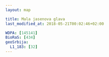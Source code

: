 ```yaml
---
layout: map

title: Mala jasenova glava
last_modified_at: 2018-05-21T00:02:46+02:00

WDPA: [145141]
BioRaS: [434]
geoSrbija:
  L1_183: [32]
---
```

